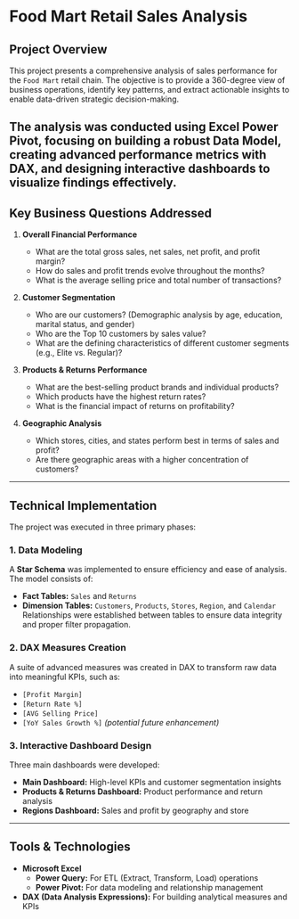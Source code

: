 # Food Mart Retail Sales Analysis

## Project Overview

This project presents a comprehensive analysis of sales performance for the `Food Mart` retail chain. The objective is to provide a 360-degree view of business operations, identify key patterns, and extract actionable insights to enable data-driven strategic decision-making.

The analysis was conducted using **Excel Power Pivot**, focusing on building a robust **Data Model**, creating advanced performance metrics with **DAX**, and designing interactive dashboards to visualize findings effectively.
---

## Key Business Questions Addressed
1. **Overall Financial Performance**

   * What are the total gross sales, net sales, net profit, and profit margin?
   * How do sales and profit trends evolve throughout the months?
   * What is the average selling price and total number of transactions?
2. **Customer Segmentation**

   * Who are our customers? (Demographic analysis by age, education, marital status, and gender)
   * Who are the Top 10 customers by sales value?
   * What are the defining characteristics of different customer segments (e.g., Elite vs. Regular)?
3. **Products & Returns Performance**

   * What are the best-selling product brands and individual products?
   * Which products have the highest return rates?
   * What is the financial impact of returns on profitability?
4. **Geographic Analysis**

   * Which stores, cities, and states perform best in terms of sales and profit?
   * Are there geographic areas with a higher concentration of customers?
---

## Technical Implementation

The project was executed in three primary phases:
### 1. Data Modeling

A **Star Schema** was implemented to ensure efficiency and ease of analysis.
The model consists of:

* **Fact Tables:** `Sales` and `Returns`
* **Dimension Tables:** `Customers`, `Products`, `Stores`, `Region`, and `Calendar`
Relationships were established between tables to ensure data integrity and proper filter propagation.

### 2. DAX Measures Creation
A suite of advanced measures was created in DAX to transform raw data into meaningful KPIs, such as:

* `[Profit Margin]`
* `[Return Rate %]`
* `[AVG Selling Price]`
* `[YoY Sales Growth %]` *(potential future enhancement)*

### 3. Interactive Dashboard Design
Three main dashboards were developed:

* **Main Dashboard:** High-level KPIs and customer segmentation insights
* **Products & Returns Dashboard:** Product performance and return analysis
* **Regions Dashboard:** Sales and profit by geography and store

---

## Tools & Technologies
* **Microsoft Excel**
  * **Power Query:** For ETL (Extract, Transform, Load) operations
  * **Power Pivot:** For data modeling and relationship management
* **DAX (Data Analysis Expressions):** For building analytical measures and KPIs
